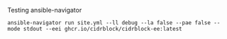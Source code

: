 
Testing ansible-navigator

```
ansible-navigator run site.yml --ll debug --la false --pae false --mode stdout --eei ghcr.io/cidrblock/cidrblock-ee:latest
```